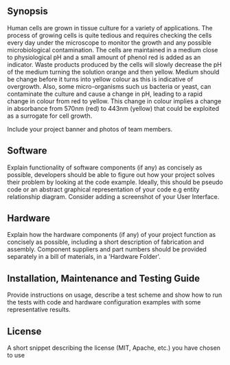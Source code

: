 
## Synopsis



Human cells are grown in tissue culture for a variety of applications. The process of growing cells is quite tedious and requires checking the cells every day under the microscope to monitor the growth and any possible microbiological contamination. The cells are maintained in a medium close to physiological pH and a small amount of phenol red is added as an indicator. Waste products produced by the cells will slowly decrease the pH of the medium turning the solution orange and then yellow. Medium should be change before it turns into yellow colour as this is indicative of overgrowth. Also, some micro-organisms such us bacteria or yeast, can contaminate the culture and cause a change in pH, leading to a rapid change in colour from red to yellow. This change in colour implies a change in absorbance from 570nm (red) to 443nm (yellow) that could be exploited as a surrogate for cell growth.


Include your project banner and photos of team members.

## Software

Explain functionality of software components (if any) as concisely as possible, developers should be able to figure out how your project solves their problem by looking at the code example. Ideally, this should be pseudo code or an abstract graphical representation of your code e.g entity relationship diagram. Consider adding a screenshot of your User Interface.

## Hardware

Explain how the hardware components (if any) of your project function as concisely as possible, including a short description of fabrication and assembly. Component suppliers and part numbers should be provided separately in a bill of materials, in a 'Hardware Folder'.

## Installation, Maintenance and Testing Guide

Provide instructions on usage, describe a test scheme and show how to run the tests with code and hardware configuration examples with some representative results.

## License

A short snippet describing the license (MIT, Apache, etc.) you have chosen to use
